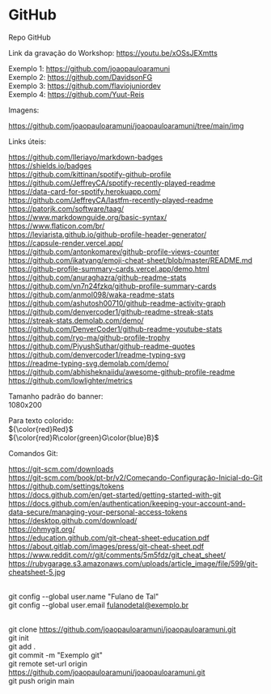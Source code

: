 # GitHub
Repo GitHub

Link da gravação do Workshop: https://youtu.be/xOSsJEXmtts

Exemplo 1: https://github.com/joaopauloaramuni
<br>Exemplo 2: https://github.com/DavidsonFG
<br>Exemplo 3: https://github.com/flaviojuniordev
<br>Exemplo 4: https://github.com/Yuut-Reis

Imagens:

https://github.com/joaopauloaramuni/joaopauloaramuni/tree/main/img

Links úteis:

https://github.com/Ileriayo/markdown-badges
<br>https://shields.io/badges
<br>https://github.com/kittinan/spotify-github-profile
<br>https://github.com/JeffreyCA/spotify-recently-played-readme
<br>https://data-card-for-spotify.herokuapp.com/
<br>https://github.com/JeffreyCA/lastfm-recently-played-readme
<br>https://patorjk.com/software/taag/
<br>https://www.markdownguide.org/basic-syntax/
<br>https://www.flaticon.com/br/
<br>https://leviarista.github.io/github-profile-header-generator/
<br>https://capsule-render.vercel.app/
<br>https://github.com/antonkomarev/github-profile-views-counter
<br>https://github.com/ikatyang/emoji-cheat-sheet/blob/master/README.md
<br>https://github-profile-summary-cards.vercel.app/demo.html
<br>https://github.com/anuraghazra/github-readme-stats
<br>https://github.com/vn7n24fzkq/github-profile-summary-cards
<br>https://github.com/anmol098/waka-readme-stats
<br>https://github.com/ashutosh00710/github-readme-activity-graph
<br>https://github.com/denvercoder1/github-readme-streak-stats
<br>https://streak-stats.demolab.com/demo/
<br>https://github.com/DenverCoder1/github-readme-youtube-stats
<br>https://github.com/ryo-ma/github-profile-trophy
<br>https://github.com/PiyushSuthar/github-readme-quotes
<br>https://github.com/denvercoder1/readme-typing-svg
<br>https://readme-typing-svg.demolab.com/demo/
<br>https://github.com/abhisheknaiidu/awesome-github-profile-readme
<br>https://github.com/lowlighter/metrics

Tamanho padrão do banner:
<br>1080x200

Para texto colorido:
<br>
${\color{red}Red}$
<br>
${\color{red}R\color{green}G\color{blue}B}$

Comandos Git:
<br>

https://git-scm.com/downloads
<br>https://git-scm.com/book/pt-br/v2/Começando-Configuração-Inicial-do-Git
<br>https://github.com/settings/tokens
<br>https://docs.github.com/en/get-started/getting-started-with-git
<br>https://docs.github.com/en/authentication/keeping-your-account-and-data-secure/managing-your-personal-access-tokens
<br>https://desktop.github.com/download/
<br>https://ohmygit.org/
<br>https://education.github.com/git-cheat-sheet-education.pdf
<br>https://about.gitlab.com/images/press/git-cheat-sheet.pdf
<br>https://www.reddit.com/r/git/comments/5m5fdz/git_cheat_sheet/
<br>https://rubygarage.s3.amazonaws.com/uploads/article_image/file/599/git-cheatsheet-5.jpg

<br>git config --global user.name "Fulano de Tal"
<br>git config --global user.email fulanodetal@exemplo.br

<br>git clone https://github.com/joaopauloaramuni/joaopauloaramuni.git
<br>git init
<br>git add .
<br>git commit -m "Exemplo git"
<br>git remote set-url origin https://github.com/joaopauloaramuni/joaopauloaramuni.git
<br>git push origin main

